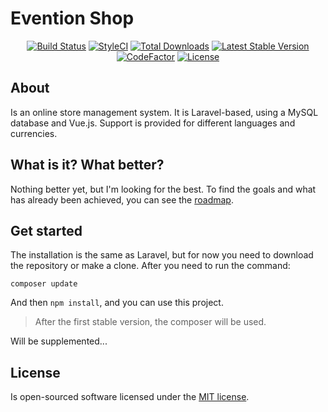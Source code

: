# Evention Shop

<p align="center">
<a href="https://travis-ci.org/eVentionSoftware/shop"><img src="https://api.travis-ci.org/eVentionSoftware/shop.svg?branch=master" alt="Build Status"></a>
<a href="https://github.styleci.io/repos/137532862"><img src="https://github.styleci.io/repos/165751650/shield?branch=master" alt="StyleCI"></a>
<a href="https://packagist.org/packages/eventionsoftware/shop"><img src="https://poser.pugx.org/eventionsoftware/shop/d/total.svg" alt="Total Downloads"></a>
<a href="https://packagist.org/packages/eventionsoftware/shop"><img src="https://poser.pugx.org/eventionsoftware/shop/v/stable.svg" alt="Latest Stable Version"></a>
<a href="https://www.codefactor.io/repository/github/eventionsoftware/shop"><img src="https://www.codefactor.io/repository/github/eventionsoftware/shop/badge" alt="CodeFactor"></a>
<a href="https://packagist.org/packages/eventionsoftware/shop"><img src="https://poser.pugx.org/eventionsoftware/shop/license.svg" alt="License"></a>
</p>

## About

Is an online store management system. It is Laravel-based, using a MySQL database and Vue.js. Support is provided for different languages and currencies.

## What is it? What better?

Nothing better yet, but I'm looking for the best. 
To find the goals and what has already been achieved, you can see the [roadmap](roadmap.md).

## Get started

The installation is the same as Laravel, but for now you need to download the repository or make a clone. After you need to run the command:

`composer update`

And then `npm install`, and you can use this project.

> After the first stable version, the composer will be used.

Will be supplemented...

## License

Is open-sourced software licensed under the [MIT license](https://opensource.org/licenses/MIT).
